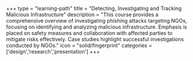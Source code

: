 +++
type = "learning-path"
title = "Detecting, Investigating and Tracking Malicious Infrastructure"
description = "This course provides a comprehensive overview of investigating phishing attacks targeting NGOs, focusing on identifying and analyzing malicious infrastructure. Emphasis is placed on safety measures and collaboration with affected parties to mitigate risks effectively. Case studies highlight successful investigations conducted by NGOs."
icon = "solid/fingerprint"
categories = ['design','research','presentation']
+++